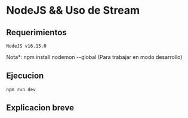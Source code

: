# NodeJS && Uso de Stream

## Requerimientos

```
NodeJS v16.15.0
```
Nota*:  npm install nodemon --global (Para trabajar en modo desarrollo)

## Ejecucion
```
npm run dev
```

## Explicacion breve

